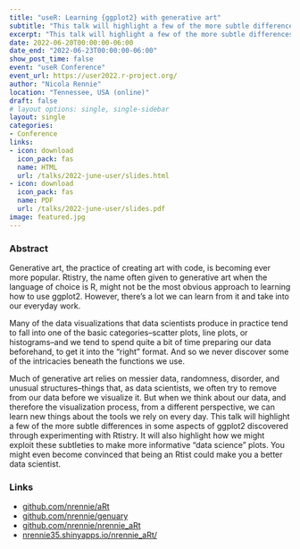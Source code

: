 ```yaml
---
title: "useR: Learning {ggplot2} with generative art"
subtitle: "This talk will highlight a few of the more subtle differences in some aspects of ggplot2 discovered through experimenting with generative art, and show how we might exploit these subtleties to make more informative data science plots."
excerpt: "This talk will highlight a few of the more subtle differences in some aspects of ggplot2 discovered through experimenting with generative art, and show how we might exploit these subtleties to make more informative data science plots."
date: 2022-06-20T00:00:00-06:00
date_end: "2022-06-23T00:00:00-06:00"
show_post_time: false
event: "useR Conference"
event_url: https://user2022.r-project.org/
author: "Nicola Rennie"
location: "Tennessee, USA (online)"
draft: false
# layout options: single, single-sidebar
layout: single
categories:
- Conference
links:
- icon: download
  icon_pack: fas
  name: HTML
  url: /talks/2022-june-user/slides.html
- icon: download
  icon_pack: fas
  name: PDF
  url: /talks/2022-june-user/slides.pdf
image: featured.jpg
---
```


### Abstract

Generative art, the practice of creating art with code, is becoming ever more popular. Rtistry, the name often given to generative art when the language of choice is R, might not be the most obvious approach to learning how to use ggplot2. However, there’s a lot we can learn from it and take into our everyday work.

Many of the data visualizations that data scientists produce in practice tend to fall into one of the basic categories–scatter plots, line plots, or histograms–and we tend to spend quite a bit of time preparing our data beforehand, to get it into the “right” format. And so we never discover some of the intricacies beneath the functions we use.

Much of generative art relies on messier data, randomness, disorder, and unusual structures–things that, as data scientists, we often try to remove from our data before we visualize it. But when we think about our data, and therefore the visualization process, from a different perspective, we can learn new things about the tools we rely on every day. This talk will highlight a few of the more subtle differences in some aspects of ggplot2 discovered through experimenting with Rtistry. It will also highlight how we might exploit these subtleties to make more informative “data science” plots. You might even become convinced that being an Rtist could make you a better data scientist.

### Links

* [github.com/nrennie/aRt](https://github.com/nrennie/aRt)
* [github.com/nrennie/genuary](https://github.com/nrennie/genuary)
* [github.com/nrennie/nrennie_aRt](https://github.com/nrennie/nrennie_aRt)
* [nrennie35.shinyapps.io/nrennie_aRt/](https://nrennie35.shinyapps.io/nrennie_aRt/)
